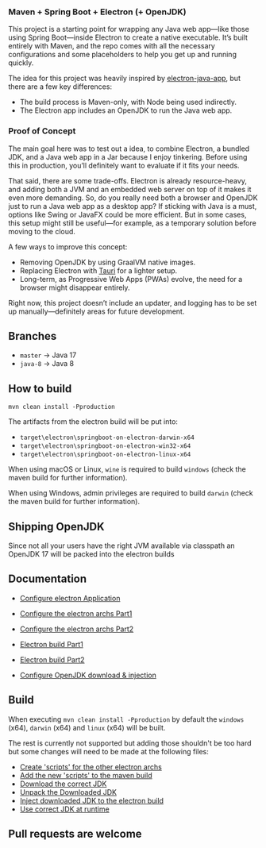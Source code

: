 ### Maven + Spring Boot + Electron (+ OpenJDK)  

This project is a starting point for wrapping any Java web app—like those using Spring Boot—inside Electron to create a native executable. It’s built entirely with Maven, and the repo comes with all the necessary configurations and some placeholders to help you get up and running quickly.  

The idea for this project was heavily inspired by [electron-java-app](https://github.com/jreznot/electron-java-app), but there are a few key differences:  

- The build process is Maven-only, with Node being used indirectly.  
- The Electron app includes an OpenJDK to run the Java web app.  

### Proof of Concept  

The main goal here was to test out a idea, to combine Electron, a bundled JDK, and a Java web app in a Jar because I enjoy tinkering. Before using this in production, you’ll definitely want to evaluate if it fits your needs.  

That said, there are some trade-offs. Electron is already resource-heavy, and adding both a JVM and an embedded web server on top of it makes it even more demanding. So, do you really need both a browser and OpenJDK just to run a Java web app as a desktop app? If sticking with Java is a must, options like Swing or JavaFX could be more efficient. But in some cases, this setup might still be useful—for example, as a temporary solution before moving to the cloud.  

A few ways to improve this concept:  
- Removing OpenJDK by using GraalVM native images.  
- Replacing Electron with [Tauri](https://github.com/tauri-apps/tauri) for a lighter setup.  
- Long-term, as Progressive Web Apps (PWAs) evolve, the need for a browser might disappear entirely.  

Right now, this project doesn’t include an updater, and logging has to be set up manually—definitely areas for future development.

## Branches
- `master` -> Java 17  
- `java-8` -> Java 8

## How to build
`mvn clean install -Pproduction`

The artifacts from the electron build will be put into:
* `target\electron\springboot-on-electron-darwin-x64`
* `target\electron\springboot-on-electron-win32-x64`
* `target\electron\springboot-on-electron-linux-x64`

When using macOS or Linux, `wine` is required to build `windows` (check the maven build for further information).

When using Windows, admin privileges are required to build `darwin` (check the maven build for further information).

## Shipping OpenJDK
Since not all your users have the right JVM available via classpath an OpenJDK 17 will be packed into the electron builds

## Documentation
* [Configure electron Application](https://github.com/appreciated/maven-springboot-electron/tree/master/src/main/javascript)
* [Configure the electron archs Part1](https://github.com/appreciated/maven-springboot-electron/blob/master/src/main/javascript/package.json)
* [Configure the electron archs Part2](https://github.com/appreciated/maven-springboot-electron/blob/master/pom.xml#L236-L257)

* [Electron build Part1](https://github.com/appreciated/maven-springboot-electron/blob/master/pom.xml#L198-L259)
* [Electron build Part2](https://github.com/appreciated/maven-springboot-electron/blob/master/pom.xml#L333-L358)
* [Configure OpenJDK download & injection](https://github.com/appreciated/maven-springboot-electron/blob/master/pom.xml#L260-L332)

## Build
When executing `mvn clean install -Pproduction` by default the `windows` (x64), `darwin` (x64) and `linux` (x64) will be built.

The rest is currently not supported but adding those shouldn't be too hard but some changes will need to be made at the following files:
* [Create 'scripts' for the other electron archs](https://github.com/appreciated/maven-springboot-electron/blob/master/src/main/javascript/package.json#L14-L17)
* [Add the new 'scripts' to the maven build](https://github.com/appreciated/maven-springboot-electron/blob/master/pom.xml#L236-L257)
* [Download the correct JDK](https://github.com/appreciated/maven-springboot-electron/blob/master/pom.xml#L265-L294)
* [Unpack the Downloaded JDK](https://github.com/appreciated/maven-springboot-electron/blob/master/pom.xml#L296-L332)
* [Inject downloaded JDK to the electron build](https://github.com/appreciated/maven-springboot-electron/blob/master/pom.xml#L359-L395)
* [Use correct JDK at runtime](https://github.com/appreciated/maven-springboot-electron/blob/master/src/main/javascript/main.js#L108-L139)


## Pull requests are welcome
